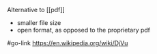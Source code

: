 Alternative to [[pdf]] 
-	smaller file size
-	open format, as opposed to the proprietary pdf

#go-link https://en.wikipedia.org/wiki/DjVu